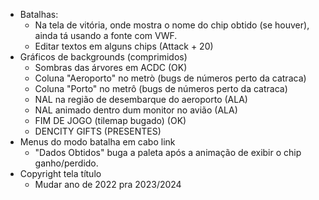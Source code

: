- Batalhas:
  - Na tela de vitória, onde mostra o nome do chip obtido (se houver), ainda tá usando a fonte com VWF.
  - Editar textos em alguns chips (Attack + 20)
- Gráficos de backgrounds (comprimidos)
  - Sombras das árvores em ACDC (OK)
  - Coluna "Aeroporto" no metrò (bugs de números perto da catraca)
  - Coluna "Porto" no metrô (bugs de números perto da catraca)
  - NAL na região de desembarque do aeroporto (ALA)
  - NAL animado dentro dum monitor no avião (ALA)
  - FIM DE JOGO (tilemap bugado) (OK)
  - DENCITY GIFTS (PRESENTES)
- Menus do modo batalha em cabo link
  - "Dados Obtidos" buga a paleta após a animação de exibir o chip ganho/perdido.
- Copyright tela título
  - Mudar ano de 2022 pra 2023/2024